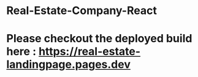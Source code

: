 # Real-Estate-Company-React
# Please checkout the deployed build here : https://real-estate-landingpage.pages.dev
